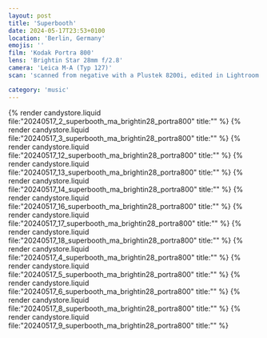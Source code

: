 ```yaml
---
layout: post
title: 'Superbooth'
date: 2024-05-17T23:53+0100
location: 'Berlin, Germany'
emojis: ''
film: 'Kodak Portra 800'
lens: 'Brightin Star 28mm f/2.8'
camera: 'Leica M-A (Typ 127)'
scan: 'scanned from negative with a Plustek 8200i, edited in Lightroom'

category: 'music'
---
```


{% render candystore.liquid file:"20240517_2_superbooth_ma_brightin28_portra800" title:"" %}
{% render candystore.liquid file:"20240517_3_superbooth_ma_brightin28_portra800" title:"" %}
{% render candystore.liquid file:"20240517_12_superbooth_ma_brightin28_portra800" title:"" %}
{% render candystore.liquid file:"20240517_13_superbooth_ma_brightin28_portra800" title:"" %}
{% render candystore.liquid file:"20240517_14_superbooth_ma_brightin28_portra800" title:"" %}
{% render candystore.liquid file:"20240517_16_superbooth_ma_brightin28_portra800" title:"" %}
{% render candystore.liquid file:"20240517_17_superbooth_ma_brightin28_portra800" title:"" %}
{% render candystore.liquid file:"20240517_18_superbooth_ma_brightin28_portra800" title:"" %}
{% render candystore.liquid file:"20240517_4_superbooth_ma_brightin28_portra800" title:"" %}
{% render candystore.liquid file:"20240517_5_superbooth_ma_brightin28_portra800" title:"" %}
{% render candystore.liquid file:"20240517_6_superbooth_ma_brightin28_portra800" title:"" %}
{% render candystore.liquid file:"20240517_8_superbooth_ma_brightin28_portra800" title:"" %}
{% render candystore.liquid file:"20240517_9_superbooth_ma_brightin28_portra800" title:"" %}